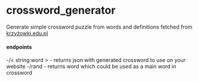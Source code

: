 # crossword_generator
Generate simple crossword puzzle from words and definitions fetched from [krzyżowki.edu.pl](http://https://www.krzyzowki.edu.pl/ "krzyżowki.edu.pl")
#### endpoints
-/< string:word > - returns json with generated crossword to use on your website 
-/rand - returns word which could be used as a main word in crossword